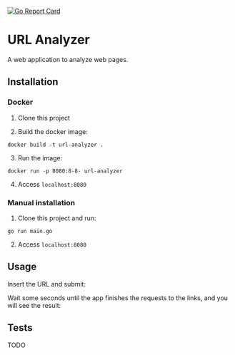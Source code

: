 [![Go Report Card](https://goreportcard.com/badge/github.com/KarineValenca/URL-analyzer)](https://goreportcard.com/report/github.com/KarineValenca/URL-analyzer)

# URL Analyzer
A web application to analyze web pages.

## Installation

### Docker 
1. Clone this project

2. Build the docker image:

`docker build -t url-analyzer .`

3. Run the image:

`docker run -p 8080:8-8- url-analyzer`

4. Access `localhost:8080`

### Manual installation
1. Clone this project and run:

`go run main.go`

2. Access `localhost:8080`

## Usage

Insert the URL and submit:

Wait some seconds until the app finishes the requests to the links, and you will see the result:


## Tests
TODO